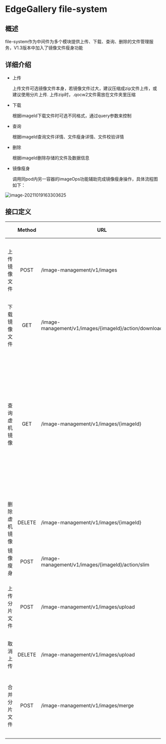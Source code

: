 # EdgeGallery file-system



## 概述

​    file-system作为中间件为多个模块提供上传、下载、查询、删除的文件管理服务，V1.3版本中加入了镜像文件瘦身功能



## 详细介绍

- 上传

  上传文件可选镜像文件本身，若镜像文件过大，建议压缩成zip文件上传，或建议使用分片上传. 上传zip时，.qocw2文件需放在文件夹里压缩

- 下载

  根据imageId下载文件时可选不同格式，通过query参数来控制

- 查询

  根据imageId查询文件详情、文件瘦身详情、文件校验详情

- 删除

  根据imageId删除存储的文件及数据信息

- 镜像瘦身

  调用同pod内另一容器的imageOps功能辅助完成镜像瘦身操作，具体流程图如下：

![image-20211019163303625](C:\Users\Administrator\Desktop\image-20211019163303625.png)



## 接口定义

|              | Method | URL                                                   | form-data参数                                                | 响应结构                                                     | 接口实现说明                                                 |
| ------------ | :----: | ----------------------------------------------------- | ------------------------------------------------------------ | ------------------------------------------------------------ | ------------------------------------------------------------ |
| 上传镜像文件 |  POST  | /image-management/v1/images                           | userId:用户ID<br/>file:文件<br/>priority:存储优先级          | {<br/>imageId:"string"<br/>fileName:"string"<br/>uploadTime:"string"<br/>userId:"string"<br/>storageMedium:"string"<br/>msg:"string"<br/>checkStatus:int<br/>slimStatus:int<br/>} | slimStatus:[0,1,2,3]分别表示未瘦身/瘦身中/成功/失败<br/>上传镜像文件格式可选：.zip/.qcow2/.img/.iso, ；priority一般选0；上传zip时，镜像文件上层应包一层文件夹 |
| 下载镜像文件 |  GET   | /image-management/v1/images/{imageId}/action/download | 无                                                           | file                                                         | 下载镜像文件格式可选，query为/?isZip=true时下载格式为.zip；不带query时下载镜像文件本身 |
| 查询虚机镜像 |  GET   | /image-management/v1/images/{imageId}                 | 无                                                           | {<br/>imageId:"string"<br/>file:"string"<br/>uploadTime:"string"<br/>userId:"string"<br/>storageMedium:"string"<br/>slimStatus:int<br/>checkStatusResponse:<br/>{<br/>status:int<br/>msg:"string"<br/>checkInfo:{<br/>checkSum:"string"<br/>checkResult:int<br/>imageInfo:{<br/>image-end-offset:"string"<br/>check-errors:"string"<br/>format:"string"<br/>filename:"string"<br/>    }<br/>   }<br/> }<br/>} | slimStatus:[0,1,2,3]分别表示未瘦身/瘦身中/成功/失败<br/>根据imageId查询文件详情 |
| 删除虚机镜像 | DELETE | /image-management/v1/images/{imageId}                 | 无                                                           | 删除成功: delete success/<br/>删除失败: error                | 根据imageId删除本地文件                                      |
| 镜像瘦身     |  POST  | /image-management/v1/images/{imageId}/action/slim     | 无                                                           | compress in progress/ <br/>compress failed                   | 根据imageId进行镜像文件压缩瘦身                              |
| 上传分片文件 |  POST  | /image-management/v1/images/upload                    | identifier: 文件标识<br/>part: 分片文件.part<br/>priority:存储优先级 | ok                                                           | 此接口只接受一个文件分片的上传，根据identifier存储在系统内部 |
| 取消上传     | DELETE | /image-management/v1/images/upload                    | identifier: 文件标识<br/>priority:存储优先级                 | 取消成功：cancel success/ <br/>取消失败：error               | 取消上传会删除已上传的分片文件                               |
| 合并分片文件 |  POST  | /image-management/v1/images/merge                     | identifier: 文件标识<br/>filename: 文件名称<br/>userId:用户ID<br/>priority:存储优先级 | {<br/>imageId:"string"<br/>fileName:"string"<br/>uploadTime:"string"<br/>userId:"string"<br/>storageMedium:"string"<br/>msg:"string"<br/>checkStatus:int<br/>slimStatus:int<br/>} | slimStatus:[0,1,2,3]分别表示未瘦身/瘦身中/成功/失败<br/>filename为原文件原名，且格式可选zip或原格式 |

